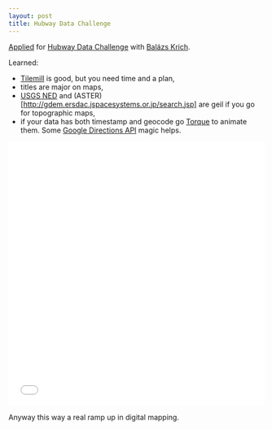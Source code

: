 ```yaml
---
layout: post
title: Hubway Data Challenge
---
```


[Applied](http://hubwaydatachallenge.org/submission/38/) for [Hubway Data Challenge](http://hubwaydatachallenge.org/) with [Balázs Krich](http://dataeast.co/).

Learned:

* [Tilemill](http://mapbox.com/tilemill/) is good, but you need time and a plan,
* titles are major on maps,
* [USGS NED](http://ned.usgs.gov/) and (ASTER)[http://gdem.ersdac.jspacesystems.or.jp/search.jsp] are geil if you go for topographic maps,
* if your data has both timestamp and geocode go [Torque](http://blog.cartodb.com/post/32464928928/torque-big-data-meets-time-based-maps-bundled-with) to animate them. Some [Google Directions API](https://developers.google.com/maps/documentation/directions/) magic helps.

<iframe width="100%" height="520" frameborder="0" src="//dataeast.cartodb.com/viz/80ab8d30-fbcb-11e3-b014-0e73339ffa50/embed_map?title=false&amp;description=false&amp;search=false&amp;shareable=true&amp;cartodb_logo=true&amp;layer_selector=false&amp;legends=false&amp;scrollwheel=true&amp;fullscreen=true&amp;sublayer_options=1&amp;sql=&amp;sw_lat=42.33641946945544&amp;sw_lon=-71.1731691381836&amp;ne_lat=42.38538094930986&amp;ne_lon=-71.00391102050781" allowfullscreen="" webkitallowfullscreen="" mozallowfullscreen="" oallowfullscreen="" msallowfullscreen=""></iframe></p>

Anyway this way a real ramp up in digital mapping.
